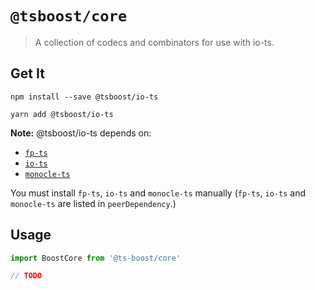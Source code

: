 # `@tsboost/core`

> A collection of codecs and combinators for use with io-ts.

## Get It

```shell
npm install --save @tsboost/io-ts

yarn add @tsboost/io-ts
```

**Note:** @tsboost/io-ts depends on:

- [`fp-ts`](https://github.com/gcanti/fp-ts)
- [`io-ts`](https://github.com/gcanti/io-ts)
- [`monocle-ts`](https://github.com/gcanti/monocle-ts)

You must install `fp-ts`, `io-ts` and `monocle-ts` manually (`fp-ts`, `io-ts`
and `monocle-ts` are listed in `peerDependency`.)

## Usage

```typescript
import BoostCore from '@ts-boost/core'

// TODO
```
